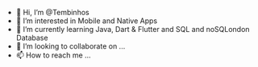 - 👋 Hi, I’m @Tembinhos
- 👀 I’m interested in Mobile and Native Apps
- 🌱 I’m currently learning Java, Dart & Flutter and SQL and noSQLondon Database 
- 💞️ I’m looking to collaborate on ...
- 📫 How to reach me ...

<!---
Tembinhos/Tembinhos is a ✨ special ✨ repository because its `README.md` (this file) appears on your GitHub profile.
You can click the Preview link to take a look at your changes.
--->
